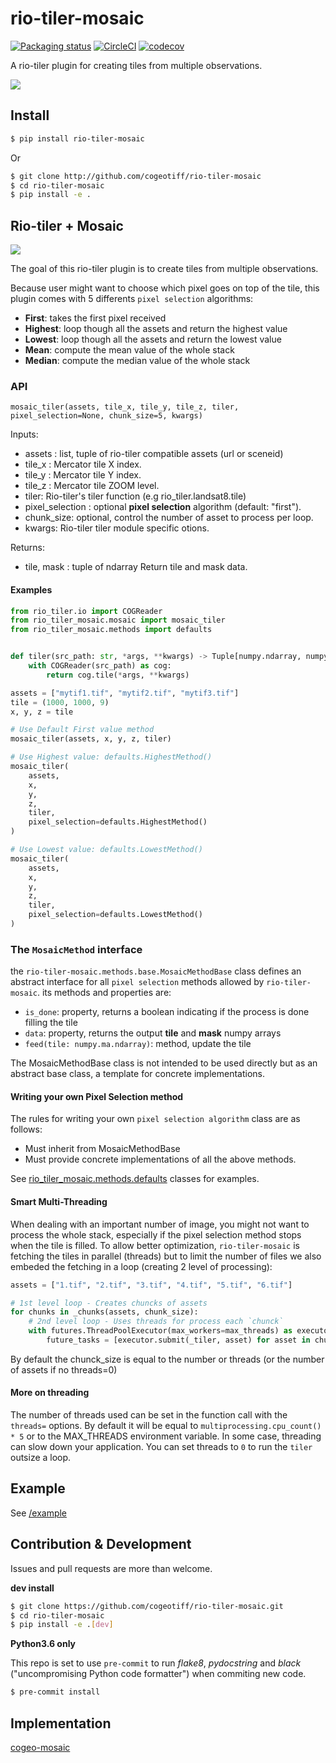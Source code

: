 # rio-tiler-mosaic

[![Packaging status](https://badge.fury.io/py/rio-tiler-mosaic.svg)](https://badge.fury.io/py/rio-tiler-mosaic)
[![CircleCI](https://circleci.com/gh/cogeotiff/rio-tiler-mosaic.svg?style=svg)](https://circleci.com/gh/cogeotiff/rio-tiler-mosaic)
[![codecov](https://codecov.io/gh/cogeotiff/rio-tiler-mosaic/branch/master/graph/badge.svg)](https://codecov.io/gh/cogeotiff/rio-tiler-mosaic)

A rio-tiler plugin for creating tiles from multiple observations.

![](https://user-images.githubusercontent.com/10407788/57466726-304f5880-724f-11e9-9969-bec4ce940e07.png)


## Install

```bash
$ pip install rio-tiler-mosaic
```
Or 
```bash
$ git clone http://github.com/cogeotiff/rio-tiler-mosaic
$ cd rio-tiler-mosaic
$ pip install -e .
```

## Rio-tiler + Mosaic

![](https://user-images.githubusercontent.com/10407788/57467798-30505800-7251-11e9-9bde-6f50801dc851.png)

The goal of this rio-tiler plugin is to create tiles from multiple observations. 

Because user might want to choose which pixel goes on top of the tile, this plugin comes with 5 differents `pixel selection` algorithms:
- **First**: takes the first pixel received
- **Highest**: loop though all the assets and return the highest value 
- **Lowest**: loop though all the assets and return the lowest value
- **Mean**: compute the mean value of the whole stack
- **Median**: compute the median value of the whole stack

### API

`mosaic_tiler(assets, tile_x, tile_y, tile_z, tiler, pixel_selection=None, chunk_size=5, kwargs)`

Inputs:
- assets : list, tuple of rio-tiler compatible assets (url or sceneid)
- tile_x : Mercator tile X index. 
- tile_y : Mercator tile Y index. 
- tile_z : Mercator tile ZOOM level. 
- tiler: Rio-tiler's tiler function (e.g rio_tiler.landsat8.tile) 
- pixel_selection : optional **pixel selection** algorithm (default: "first"). 
- chunk_size: optional, control the number of asset to process per loop.
- kwargs: Rio-tiler tiler module specific otions.

Returns:
- tile, mask : tuple of ndarray Return tile and mask data.

#### Examples

```python
from rio_tiler.io import COGReader
from rio_tiler_mosaic.mosaic import mosaic_tiler
from rio_tiler_mosaic.methods import defaults


def tiler(src_path: str, *args, **kwargs) -> Tuple[numpy.ndarray, numpy.ndarray]:
    with COGReader(src_path) as cog:
        return cog.tile(*args, **kwargs)

assets = ["mytif1.tif", "mytif2.tif", "mytif3.tif"]
tile = (1000, 1000, 9)
x, y, z = tile

# Use Default First value method
mosaic_tiler(assets, x, y, z, tiler)

# Use Highest value: defaults.HighestMethod()
mosaic_tiler(
    assets,
    x,
    y,
    z,
    tiler,
    pixel_selection=defaults.HighestMethod()
)

# Use Lowest value: defaults.LowestMethod()
mosaic_tiler(
    assets,
    x,
    y,
    z,
    tiler,
    pixel_selection=defaults.LowestMethod()
)
```

### The `MosaicMethod` interface

the `rio-tiler-mosaic.methods.base.MosaicMethodBase` class defines an abstract 
interface for all `pixel selection` methods allowed by `rio-tiler-mosaic`. its methods and properties are:

- `is_done`: property, returns a boolean indicating if the process is done filling the tile
- `data`: property, returns the output **tile** and **mask** numpy arrays
- `feed(tile: numpy.ma.ndarray)`: method, update the tile

The MosaicMethodBase class is not intended to be used directly but as an abstract base class, a template for concrete implementations.

#### Writing your own Pixel Selection method

The rules for writing your own `pixel selection algorithm` class are as follows:

- Must inherit from MosaicMethodBase
- Must provide concrete implementations of all the above methods.

See [rio_tiler_mosaic.methods.defaults](/rio_tiler_mosaic/defaults.py) classes for examples.

#### Smart Multi-Threading 

When dealing with an important number of image, you might not want to process the whole stack, especially if the pixel selection method stops when the tile is filled. To allow better optimization, `rio-tiler-mosaic` is fetching the tiles in parallel (threads) but to limit the number of files we also embeded the fetching in a loop (creating 2 level of processing): 

```python
assets = ["1.tif", "2.tif", "3.tif", "4.tif", "5.tif", "6.tif"]

# 1st level loop - Creates chuncks of assets
for chunks in _chunks(assets, chunk_size):
    # 2nd level loop - Uses threads for process each `chunck`
    with futures.ThreadPoolExecutor(max_workers=max_threads) as executor:
        future_tasks = [executor.submit(_tiler, asset) for asset in chunks]
```
By default the chunck_size is equal to the number or threads (or the number of assets if no threads=0)

#### More on threading

The number of threads used can be set in the function call with the `threads=` options. By default it will be equal to `multiprocessing.cpu_count() * 5` or to the MAX_THREADS environment variable.
In some case, threading can slow down your application. You can set threads to `0` to run the `tiler` outsize a loop.

## Example

See [/example](/example)

## Contribution & Development

Issues and pull requests are more than welcome.

**dev install**

```bash
$ git clone https://github.com/cogeotiff/rio-tiler-mosaic.git
$ cd rio-tiler-mosaic
$ pip install -e .[dev]
```

**Python3.6 only**

This repo is set to use `pre-commit` to run *flake8*, *pydocstring* and *black* ("uncompromising Python code formatter") when commiting new code.

```bash
$ pre-commit install
```


## Implementation
[cogeo-mosaic](http://github.com/developmentseed/cogeo-mosaic.git)